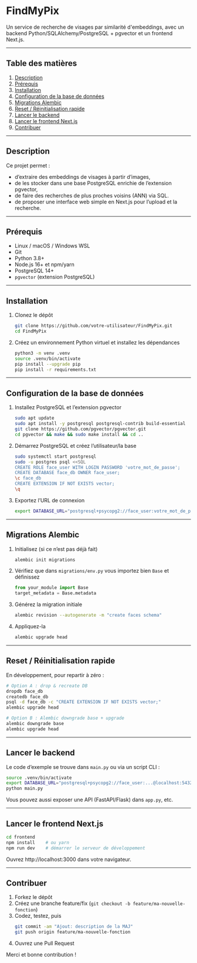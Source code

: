 # FindMyPix

Un service de recherche de visages par similarité d'embeddings, avec un backend Python/SQLAlchemy/PostgreSQL + pgvector et un frontend Next.js.

---

## Table des matières

1. [Description](#description)  
2. [Prérequis](#prérequis)  
3. [Installation](#installation)  
4. [Configuration de la base de données](#configuration-de-la-base-de-données)  
5. [Migrations Alembic](#migrations-alembic)  
6. [Reset / Réinitialisation rapide](#reset--réinitialisation-rapide)  
7. [Lancer le backend](#lancer-le-backend)  
8. [Lancer le frontend Next.js](#lancer-le-frontend-nextjs)  
9. [Contribuer](#contribuer)  

---

## Description

Ce projet permet :
- d’extraire des embeddings de visages à partir d’images,  
- de les stocker dans une base PostgreSQL enrichie de l’extension pgvector,  
- de faire des recherches de plus proches voisins (ANN) via SQL.  
- de proposer une interface web simple en Next.js pour l’upload et la recherche.

---

## Prérequis

- Linux / macOS / Windows WSL  
- Git  
- Python 3.8+  
- Node.js 16+ et npm/yarn  
- PostgreSQL 14+  
- `pgvector` (extension PostgreSQL)

---

## Installation

1. Clonez le dépôt  
   ```bash
   git clone https://github.com/votre-utilisateur/FindMyPix.git
   cd FindMyPix
   ```

2. Créez un environnement Python virtuel et installez les dépendances  
   ```bash
   python3 -m venv .venv
   source .venv/bin/activate
   pip install --upgrade pip
   pip install -r requirements.txt
   ```

---

## Configuration de la base de données

1. Installez PostgreSQL et l’extension pgvector  
   ```bash
   sudo apt update
   sudo apt install -y postgresql postgresql-contrib build-essential
   git clone https://github.com/pgvector/pgvector.git
   cd pgvector && make && sudo make install && cd ..
   ```

2. Démarrez PostgreSQL et créez l’utilisateur/la base  
   ```bash
   sudo systemctl start postgresql
   sudo -u postgres psql <<SQL
   CREATE ROLE face_user WITH LOGIN PASSWORD 'votre_mot_de_passe';
   CREATE DATABASE face_db OWNER face_user;
   \c face_db
   CREATE EXTENSION IF NOT EXISTS vector;
   \q
   ```

3. Exportez l’URL de connexion  
   ```bash
   export DATABASE_URL="postgresql+psycopg2://face_user:votre_mot_de_passe@localhost:5432/face_db"
   ```

---

## Migrations Alembic

1. Initialisez (si ce n’est pas déjà fait)  
   ```bash
   alembic init migrations
   ```
2. Vérifiez que dans `migrations/env.py` vous importez bien `Base` et définissez  
   ```python
   from your_module import Base
   target_metadata = Base.metadata
   ```
3. Générez la migration initiale  
   ```bash
   alembic revision --autogenerate -m "create faces schema"
   ```
4. Appliquez-la  
   ```bash
   alembic upgrade head
   ```

---

## Reset / Réinitialisation rapide

En développement, pour repartir à zéro :

```bash
# Option A : drop & recreate DB
dropdb face_db
createdb face_db
psql -d face_db -c "CREATE EXTENSION IF NOT EXISTS vector;"
alembic upgrade head

# Option B : Alembic downgrade base + upgrade
alembic downgrade base
alembic upgrade head
```

---

## Lancer le backend

Le code d’exemple se trouve dans `main.py` ou via un script CLI :

```bash
source .venv/bin/activate
export DATABASE_URL="postgresql+psycopg2://face_user:...@localhost:5432/face_db"
python main.py
```

Vous pouvez aussi exposer une API (FastAPI/Flask) dans `app.py`, etc.

---

## Lancer le frontend Next.js

```bash
cd frontend
npm install    # ou yarn
npm run dev    # démarrer le serveur de développement
```

Ouvrez http://localhost:3000 dans votre navigateur.

---

## Contribuer

1. Forkez le dépôt  
2. Créez une branche feature/fix (`git checkout -b feature/ma-nouvelle-fonction`)  
3. Codez, testez, puis  
   ```bash
   git commit -am "Ajout: description de la MAJ"
   git push origin feature/ma-nouvelle-fonction
   ```  
4. Ouvrez une Pull Request  

Merci et bonne contribution !
